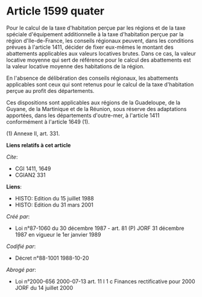 # Article 1599 quater

Pour le calcul de la taxe d'habitation perçue par les régions et de la taxe spéciale d'équipement additionnelle à la taxe
d'habitation perçue par la région d'Ile-de-France, les conseils régionaux peuvent, dans les conditions prévues à l'article
1411, décider de fixer eux-mêmes le montant des abattements applicables aux valeurs locatives brutes. Dans ce cas, la valeur
locative moyenne qui sert de référence pour le calcul des abattements est la valeur locative moyenne des habitations de la
région.

En l'absence de délibération des conseils régionaux, les abattements applicables sont ceux qui sont retenus pour le calcul de
la taxe d'habitation perçue au profit des départements.

Ces dispositions sont applicables aux régions de la Guadeloupe, de la Guyane, de la Martinique et de la Réunion, sous réserve
des adaptations apportées, dans les départements d'outre-mer, à l'article 1411 conformément à l'article 1649 (1).

(1) Annexe II, art. 331.

**Liens relatifs à cet article**

_Cite_:

  - CGI 1411, 1649
  - CGIAN2 331

**Liens**:

  - HISTO: Edition du 15 juillet 1988
  - HISTO: Edition du 31 mars 2001

_Créé par_:

  - Loi n°87-1060 du 30 décembre 1987 - art. 81 (P) JORF 31 décembre 1987 en vigueur le 1er janvier 1989

_Codifié par_:

  - Décret n°88-1001 1988-10-20

_Abrogé par_:

  - Loi n°2000-656 2000-07-13 art. 11 I 1 c Finances rectificative pour 2000 JORF du 14 juillet 2000

